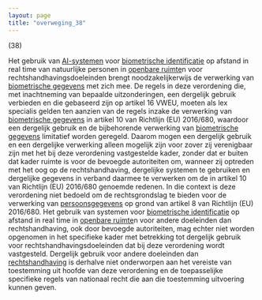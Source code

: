```yaml
---
layout: page
title: "overweging_38"
---
```


(38)

Het gebruik van [AI-systemen](a3.md#^ai-systeem) voor [biometrische identificatie](a3.md#^bioid) op afstand in real time van natuurlijke personen in [openbare ruimte](a3.md#^openb)n voor rechtshandhavingsdoeleinden brengt noodzakelijkerwijs de verwerking van [biometrische gegevens](a3.md#^biog) met zich mee. De regels in deze verordening die, met inachtneming van bepaalde uitzonderingen, een dergelijk gebruik verbieden en die gebaseerd zijn op artikel 16 VWEU, moeten als lex specialis gelden ten aanzien van de regels inzake de verwerking van [biometrische gegevens](a3.md#^biog) in artikel 10 van Richtlijn (EU) 2016/680, waardoor een dergelijk gebruik en de bijbehorende verwerking van [biometrische gegevens](a3.md#^biog) limitatief worden geregeld. Daarom mogen een dergelijk gebruik en een dergelijke verwerking alleen mogelijk zijn voor zover zij verenigbaar zijn met het bij deze verordening vastgestelde kader, zonder dat er buiten dat kader ruimte is voor de bevoegde autoriteiten om, wanneer zij optreden met het oog op de rechtshandhaving, dergelijke systemen te gebruiken en dergelijke gegevens in verband daarmee te verwerken om de in artikel 10 van Richtlijn (EU) 2016/680 genoemde redenen. In die context is deze verordening niet bedoeld om de rechtsgrondslag te bieden voor de verwerking van [persoonsgegevens](a3.md#^persg) op grond van artikel 8 van Richtlijn (EU) 2016/680. Het gebruik van systemen voor [biometrische identificatie](a3.md#^bioid) op afstand in real time in [openbare ruimte](a3.md#^openb)n voor andere doeleinden dan rechtshandhaving, ook door bevoegde autoriteiten, mag echter niet worden opgenomen in het specifieke kader met betrekking tot dergelijk gebruik voor rechtshandhavingsdoeleinden dat bij deze verordening wordt vastgesteld. Dergelijk gebruik voor andere doeleinden dan [rechtshandhaving](a3.md#^rh) is derhalve niet onderworpen aan het vereiste van toestemming uit hoofde van deze verordening en de toepasselijke specifieke regels van nationaal recht die aan die toestemming uitvoering kunnen geven.